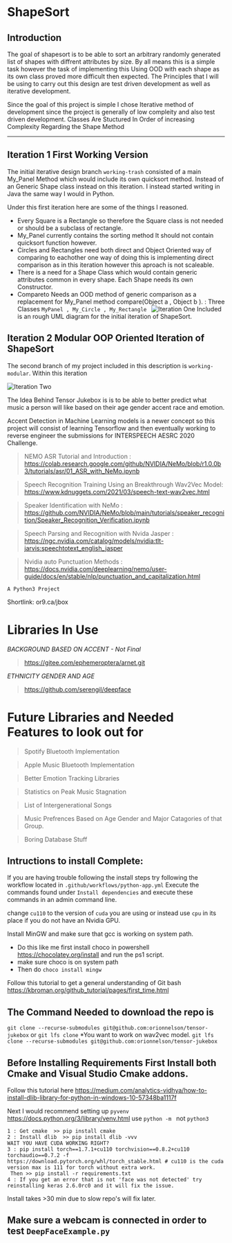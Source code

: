 # ShapeSort
## Introduction
The goal of shapesort is to be able to sort an arbitrary randomly generated list of shapes with diffrent attributes by size. By all means this is a simple task however the task of implementing this Using OOD with each shape as its own class proved more difficult then expected.
The Principles that I will be using to carry out this design are test driven development as well as iterative development. 

Since the goal of this project is simple I chose Iterative method of development since the project is generally of low compleity and also test driven development.
Classes Are Stuctured In Order of increasing Complexity Regarding the Shape Method 

----
##  Iteration 1  First Working Version
The initial iterative design  branch ``` working-trash ``` consisted of a main My_Panel Method which would include its own quicksort method. Instead of an Generic Shape class instead on this iteration. I instead started writing in Java the same way I would in Python. 

Under this first iteration here are some of the things I reasoned.

- Every Square is a Rectangle so therefore the Square class is not needed or should be a subclass of rectangle. 
- My_Panel currently contains the sorting method It should not contain quicksort function however.
- Circles and Rectangles need both direct and Object Oriented way of comparing to eachother one way of doing this is implementing direct comparison as in this iteration however this aproach is not scaleable.
- There is a need for a Shape Class which would contain generic attributes common in every shape. Each Shape needs its own Constructor.
- Compareto Needs an OOD method of generic comparison as a replacement for My_Panel method compare(Object a , Object b ).
: Three Classes  ```MyPanel , My_Circle , My_Rectangle ```
![Iteration One ](https://or9.ca/images/lab3_diagram_invert.png)
Included is an rough UML diagram for the initial iteration of ShapeSort.

## Iteration 2 Modular OOP Oriented Iteration of ShapeSort

The second branch of my project included in this description is ``` working-modular ```. Within this iteration













![Iteration Two ](https://or9.ca/images/lab3_diagram_invert.png)






The Idea Behind Tensor Jukebox is is to be able to better predict what music a person will like based on their age gender accent race and emotion.

Accent Detection in Machine Learning models is a newer concept so this project will consist of learning Tensorflow and then eventually working to reverse engineer the submissions for INTERSPEECH AESRC 2020 Challenge.

> NEMO ASR Tutorial and Introduction : https://colab.research.google.com/github/NVIDIA/NeMo/blob/r1.0.0b3/tutorials/asr/01_ASR_with_NeMo.ipynb

> Speech Recognition Training Using an Breakthrough Wav2Vec Model: https://www.kdnuggets.com/2021/03/speech-text-wav2vec.html

> Speaker Identification with NeMo : https://github.com/NVIDIA/NeMo/blob/main/tutorials/speaker_recognition/Speaker_Recognition_Verification.ipynb

> Speech Parsing and Recognition with Nvida Jasper : https://ngc.nvidia.com/catalog/models/nvidia:tlt-jarvis:speechtotext_english_jasper

> Nvidia auto Punctuation Methods : https://docs.nvidia.com/deeplearning/nemo/user-guide/docs/en/stable/nlp/punctuation_and_capitalization.html

```A Python3 Project ```

Shortlink: or9.ca/jbox

# Libraries In Use
 *BACKGROUND BASED ON ACCENT - Not Final*
> https://gitee.com/ephemeroptera/arnet.git
 
 *ETHNICITY GENDER AND AGE*
 
> https://github.com/serengil/deepface

# Future Libraries and Needed Features to look out for

> Spotify Bluetooth Implementation

> Apple Music Bluetooth Implementation

> Better Emotion Tracking Libraries

> Statistics on Peak Music Stagnation

> List of Intergenerational Songs

> Music Prefrences Based on Age Gender and Major Catagories of that Group.

> Boring Database Stuff


## Intructions to install Complete:

If you are having trouble following the install steps try following the workflow located in ```.github/workflows/python-app.yml```
Execute the commands found under ```Install dependencies``` and execute these commands in an admin command line.

change ```cu110``` to the version of ```cuda``` you are using or instead use ```cpu``` in its place if you do not have an Nvidia GPU. 


Install MinGW and make sure that gcc is working on system path.

- Do this like me first install choco in powershell https://chocolatey.org/install and run the ps1 script.
- make sure choco is on system path
- Then do  ```choco install mingw``` 

Follow this tutorial to get a general understanding of Git bash https://kbroman.org/github_tutorial/pages/first_time.html

## The Command Needed to download the repo is

```git clone --recurse-submodules git@github.com:orionnelson/tensor-jukebox```
or
```git lfs clone``` *You want to work on wav2vec model.
```git lfs clone --recurse-submodules git@github.com:orionnelson/tensor-jukebox```

## Before Installing Requirements First Install both Cmake and Visual Studio Cmake addons.

Follow this tutorial here https://medium.com/analytics-vidhya/how-to-install-dlib-library-for-python-in-windows-10-57348ba1117f

Next I would recommend setting up ```pyvenv``` https://docs.python.org/3/library/venv.html use ```python -m ``` not ```python3```
```
1 : Get cmake  >> pip install cmake
2 : Install dlib  >> pip install dlib -vvv
WAIT YOU HAVE CUDA WORKING RIGHT?
3 : pip install torch==1.7.1+cu110 torchvision==0.8.2+cu110 torchaudio==0.7.2 -f https://download.pytorch.org/whl/torch_stable.html # cu110 is the cuda version max is 111 for torch without extra work.
 Then >> pip install -r requirements.txt
4 : If you get an error that is not 'face was not detected' try reinstalling keras 2.6.0rc0 and it will fix the issue.
```
Install takes >30 min due to slow repo's will fix later.

## Make sure a webcam is connected in order to test ```DeepFaceExample.py```


